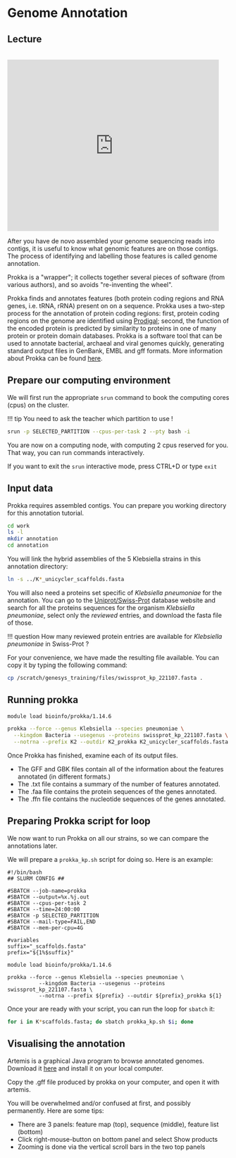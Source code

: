 # Genome Annotation

## Lecture

<br>

<iframe src="https://docs.google.com/presentation/d/e/2PACX-1vTERGc6gJyJeGylr6xzXvioMFixfI6x9XIT8QHqC8XIq8cP3KHe6PUuumbMrunSCVlbFhFJaVh2wvMh/embed?start=false&loop=false&delayms=3000" frameborder="0" width="480" height="389" allowfullscreen="true" mozallowfullscreen="true" webkitallowfullscreen="true"></iframe>

After you have de novo assembled your genome sequencing reads into contigs, it is useful to know what genomic features are on those contigs. The process of identifying and labelling those features is called genome annotation.

Prokka is a "wrapper"; it collects together several pieces of software (from various authors), and so avoids "re-inventing the wheel".

Prokka finds and annotates features (both protein coding regions and RNA genes, i.e. tRNA, rRNA) present on on a sequence. Prokka uses a two-step process for the annotation of protein coding regions: first, protein coding regions on the genome are identified using [Prodigal](http://compbio.ornl.gov/prodigal/); second, the function of the encoded protein is predicted by similarity to proteins in one of many protein or protein domain databases. Prokka is a software tool that can be used to annotate bacterial, archaeal and viral genomes quickly, generating standard output files in GenBank, EMBL and gff formats. More information about Prokka can be found [here](https://github.com/tseemann/prokka).

## Prepare our computing environment

We will first run the appropriate `srun` command to book the computing cores (cpus) on the cluster.

!!! tip
You need to ask the teacher which partition to use !

```bash
srun -p SELECTED_PARTITION --cpus-per-task 2 --pty bash -i
```

You are now on a computing node, with computing 2 cpus reserved for you. That way, you can run commands interactively.

If you want to exit the `srun` interactive mode, press CTRL+D or type `exit`

## Input data

Prokka requires assembled contigs. You can prepare you working directory for this annotation tutorial.

```bash
cd work
ls -l
mkdir annotation
cd annotation
```

You will link the hybrid assemblies of the 5 Klebsiella strains in this annotation directory:

```bash
ln -s ../K*_unicycler_scaffolds.fasta
```

You will also need a proteins set specific of *Klebsiella pneumoniae* for the annotation. You can go to the [Uniprot/Swiss-Prot](https://www.uniprot.org) database website and search for all the proteins sequences for the organism *Klebsiella pneumoniae*, select only the *reviewed* entries, and download the fasta file of those.

!!! question
How many reviewed protein entries are available for *Klebsiella pneumoniae* in Swiss-Prot ?

For your convenience, we have made the resulting file available. You can copy it by typing the following command:

```bash
cp /scratch/genesys_training/files/swissprot_kp_221107.fasta .
```


## Running prokka

```bash
module load bioinfo/prokka/1.14.6

prokka --force --genus Klebsiella --species pneumoniae \
  --kingdom Bacteria --usegenus --proteins swissprot_kp_221107.fasta \
  --notrna --prefix K2 --outdir K2_prokka K2_unicycler_scaffolds.fasta
```

Once Prokka has finished, examine each of its output files.

* The GFF and GBK files contain all of the information about the features annotated (in different formats.)
* The .txt file contains a summary of the number of features annotated.
* The .faa file contains the protein sequences of the genes annotated.
* The .ffn file contains the nucleotide sequences of the genes annotated.

## Preparing Prokka script for loop

We now want to run Prokka on all our strains, so we can compare the annotations later.

We will prepare a `prokka_kp.sh` script for doing so. Here is an example:


```
#!/bin/bash
## SLURM CONFIG ##

#SBATCH --job-name=prokka
#SBATCH --output=%x.%j.out
#SBATCH --cpus-per-task 2
#SBATCH --time=24:00:00
#SBATCH -p SELECTED_PARTITION
#SBATCH --mail-type=FAIL,END
#SBATCH --mem-per-cpu=4G

#variables
suffix="_scaffolds.fasta"
prefix="${1%$suffix}"

module load bioinfo/prokka/1.14.6

prokka --force --genus Klebsiella --species pneumoniae \
          --kingdom Bacteria --usegenus --proteins swissprot_kp_221107.fasta \
          --notrna --prefix ${prefix} --outdir ${prefix}_prokka ${1}
```

Once your are ready with your script, you can run the loop for `sbatch` it:

```bash
for i in K*scaffolds.fasta; do sbatch prokka_kp.sh $i; done
```


## Visualising the annotation

Artemis is a graphical Java program to browse annotated genomes. Download it [here](http://www.sanger.ac.uk/science/tools/artemis) and install it on your local computer.

Copy the .gff file produced by prokka on your computer, and open it with artemis.

You will be overwhelmed and/or confused at first, and possibly permanently. Here are some tips:

* There are 3 panels: feature map (top), sequence (middle), feature list (bottom)
* Click right-mouse-button on bottom panel and select Show products
* Zooming is done via the vertical scroll bars in the two top panels
